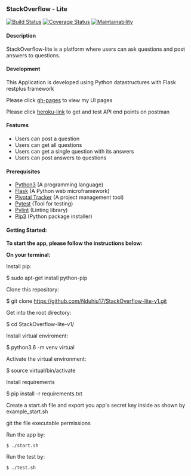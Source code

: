 ### StackOverflow - Lite
[![Build Status](https://travis-ci.org/Nduhiu17/StackOverflow-lite-v1.svg?branch=challenge-two)](https://travis-ci.org/Nduhiu17/StackOverflow-lite-v1)
[![Coverage Status](https://coveralls.io/repos/github/Nduhiu17/StackOverflow-lite-v1/badge.svg?branch=challenge-two)](https://coveralls.io/github/Nduhiu17/StackOverflow-lite-v1?branch=challenge-two)
[![Maintainability](https://api.codeclimate.com/v1/badges/f1dae9885bc88e9accb7/maintainability)](https://codeclimate.com/github/Nduhiu17/StackOverflow-lite-v1/maintainability)

#### Description
StackOverflow-lite is a platform where users can ask questions and post answers to questions.

#### Development
This Application is developed using Python datastructures with Flask restplus framework 

Please click [gh-pages](https://nduhiu17.github.io/StackOverflow-lite/) to view my UI pages

Please click [heroku-link](https://antony-stackoverflow-v1.herokuapp.com) to get and test API end points on postman

#### Features
- Users can post a question
- Users can get all questions
- Users can get a single question with its answers
- Users can post answers to questions

#### Prerequisites
- [Python3](https://www.python.org/) (A programming language)
- [Flask](http://flask.pocoo.org/) (A Python web microframework)
- [Pivotal Tracker](www.pivotaltracker.com) (A project management tool)
- [Pytest](https://docs.pytest.org/en/latest/) (Tool for testing)
- [Pylint](https://www.pylint.org/) (Linting library)
- [Pip3](https://pypi.org/project/pip/) (Python package installer)

#### Getting Started:

**To start the app, please follow the instructions below:**

**On your terminal:**

Install pip:

  $ sudo apt-get install python-pip

Clone this repository:

  $ git clone https://github.com/Nduhiu17/StackOverflow-lite-v1.git

Get into the root directory:

  $ cd StackOverflow-lite-v1/

Install virtual enviroment:

  $ python3.6 -m venv virtual

Activate the virtual environment:

  $ source virtual/bin/activate
  
Install requirements

  $ pip install -r requirements.txt

Create a start.sh file and export you app's secret key inside as shown by example_start.sh

git the file executable permissions

Run the app by:

    $ ./start.sh

Run the test by:

    $ ./test.sh